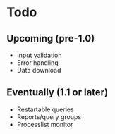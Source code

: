 # Todo

## Upcoming (pre-1.0)

* Input validation
* Error handling
* Data download

## Eventually (1.1 or later)

* Restartable queries
* Reports/query groups
* Processlist monitor
